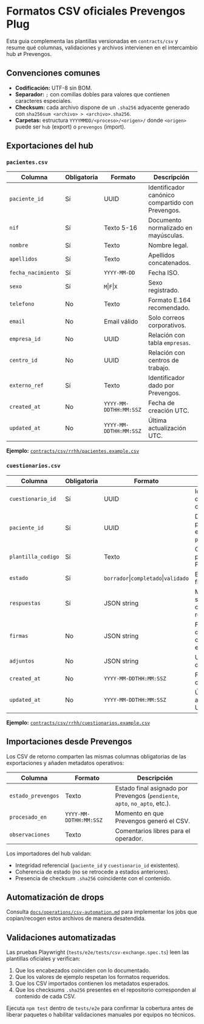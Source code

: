 # Formatos CSV oficiales Prevengos Plug

Esta guía complementa las plantillas versionadas en `contracts/csv` y resume qué columnas, validaciones y archivos intervienen en el intercambio hub ⇄ Prevengos.

## Convenciones comunes

- **Codificación:** UTF-8 sin BOM.
- **Separador:** `;` con comillas dobles para valores que contienen caracteres especiales.
- **Checksum:** cada archivo dispone de un `.sha256` adyacente generado con `sha256sum <archivo> > <archivo>.sha256`.
- **Carpetas:** estructura `YYYYMMDD/<proceso>/<origen>/` donde `<origen>` puede ser `hub` (export) o `prevengos` (import).

## Exportaciones del hub

### `pacientes.csv`

| Columna | Obligatoria | Formato | Descripción |
| --- | --- | --- | --- |
| `paciente_id` | Sí | UUID | Identificador canónico compartido con Prevengos. |
| `nif` | Sí | Texto 5-16 | Documento normalizado en mayúsculas. |
| `nombre` | Sí | Texto | Nombre legal. |
| `apellidos` | Sí | Texto | Apellidos concatenados. |
| `fecha_nacimiento` | Sí | `YYYY-MM-DD` | Fecha ISO. |
| `sexo` | Sí | `M`\|`F`\|`X` | Sexo registrado. |
| `telefono` | No | Texto | Formato E.164 recomendado. |
| `email` | No | Email válido | Solo correos corporativos. |
| `empresa_id` | No | UUID | Relación con tabla `empresas`. |
| `centro_id` | No | UUID | Relación con centros de trabajo. |
| `externo_ref` | Sí | Texto | Identificador dado por Prevengos. |
| `created_at` | No | `YYYY-MM-DDTHH:MM:SSZ` | Fecha de creación UTC. |
| `updated_at` | No | `YYYY-MM-DDTHH:MM:SSZ` | Última actualización UTC. |

**Ejemplo:** [`contracts/csv/rrhh/pacientes.example.csv`](../../contracts/csv/rrhh/pacientes.example.csv)

### `cuestionarios.csv`

| Columna | Obligatoria | Formato | Descripción |
| --- | --- | --- | --- |
| `cuestionario_id` | Sí | UUID | Identificador de cuestionario. |
| `paciente_id` | Sí | UUID | Debe existir previamente en `pacientes.csv`. |
| `plantilla_codigo` | Sí | Texto | Código de plantilla Prevengos. |
| `estado` | Sí | `borrador`\|`completado`\|`validado` | Estado de flujo. |
| `respuestas` | Sí | JSON string | Matriz serializada con respuestas. |
| `firmas` | No | JSON string | Firmas digitalizadas, cuando existan. |
| `adjuntos` | No | JSON string | URLs o paths de adjuntos. |
| `created_at` | No | `YYYY-MM-DDTHH:MM:SSZ` | Fecha de creación UTC. |
| `updated_at` | No | `YYYY-MM-DDTHH:MM:SSZ` | Última actualización UTC. |

**Ejemplo:** [`contracts/csv/rrhh/cuestionarios.example.csv`](../../contracts/csv/rrhh/cuestionarios.example.csv)

## Importaciones desde Prevengos

Los CSV de retorno comparten las mismas columnas obligatorias de las exportaciones y añaden metadatos operativos:

| Columna | Formato | Descripción |
| --- | --- | --- |
| `estado_prevengos` | Texto | Estado final asignado por Prevengos (`pendiente`, `apto`, `no_apto`, etc.). |
| `procesado_en` | `YYYY-MM-DDTHH:MM:SSZ` | Momento en que Prevengos generó el CSV. |
| `observaciones` | Texto | Comentarios libres para el operador. |

Los importadores del hub validan:

- Integridad referencial (`paciente_id` y `cuestionario_id` existentes).
- Coherencia de estado (no se retrocede a estados anteriores).
- Presencia de checksum `.sha256` coincidente con el contenido.

## Automatización de drops

Consulta [`docs/operations/csv-automation.md`](../operations/csv-automation.md) para implementar los jobs que copian/recogen estos archivos de manera desatendida.

## Validaciones automatizadas

Las pruebas Playwright (`tests/e2e/tests/csv-exchange.spec.ts`) leen las plantillas oficiales y verifican:

1. Que los encabezados coinciden con lo documentado.
2. Que los valores de ejemplo respetan los formatos requeridos.
3. Que los CSV importados contienen los metadatos esperados.
4. Que los checksums `.sha256` presentes en el repositorio corresponden al contenido de cada CSV.

Ejecuta `npm test` dentro de `tests/e2e` para confirmar la cobertura antes de liberar paquetes o habilitar validaciones manuales por equipos no técnicos.
